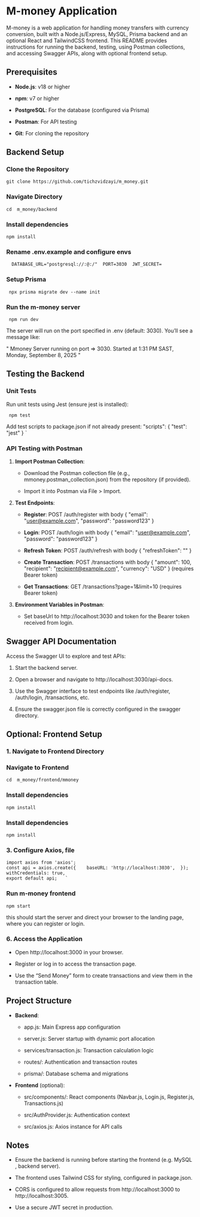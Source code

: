 # M-money Application

M-money is a web application for handling money transfers with currency conversion, built with a Node.js/Express, MySQL, Prisma backend and an optional React and TailwindCSS frontend. This README provides instructions for running the backend, testing, using Postman collections, and accessing Swagger APIs, along with optional frontend setup.

Prerequisites
-------------

*   **Node.js**: v18 or higher
    
*   **npm**: v7 or higher
    
*   **PostgreSQL**: For the database (configured via Prisma)
    
*   **Postman**: For API testing
    
*   **Git**: For cloning the repository
    

    

Backend Setup
-------------
### Clone the Repository
``` 
git clone https://github.com/tichzvidzayi/m_money.git   
```

### Navigate Directory
``` 
cd  m_money/backend  
```


### Install dependencies
``` 
npm install
```


### Rename .env.example and configure envs
``` 
  DATABASE_URL="postgresql://:@:/"  PORT=3030  JWT_SECRET=
```

### Setup Prisma
``` 
 npx prisma migrate dev --name init 
```

### Run the m-money server
``` 
 npm run dev
```



The server will run on the port specified in .env (default: 3030). You’ll see a message like:

" Mmoney Server running on port => 3030. Started at 1:31 PM SAST, Monday, September 8, 2025 " 

Testing the Backend
-------------------

### Unit Tests

Run unit tests using Jest (ensure jest is installed):
``` 
 npm test
```

Add test scripts to package.json if not already present: "scripts": {    "test": "jest"  }   `



### API Testing with Postman

1.  **Import Postman Collection**:
    
    *   Download the Postman collection file (e.g., mmoney.postman\_collection.json) from the repository (if provided).
        
    *   Import it into Postman via File > Import.
        
2.  **Test Endpoints**:
    
    *   **Register**: POST /auth/register with body { "email": "user@example.com", "password": "password123" }
        
    *   **Login**: POST /auth/login with body { "email": "user@example.com", "password": "password123" }
        
    *   **Refresh Token**: POST /auth/refresh with body { "refreshToken": "" }
        
    *   **Create Transaction**: POST /transactions with body { "amount": 100, "recipient": "recipient@example.com", "currency": "USD" } (requires Bearer token)
        
    *   **Get Transactions**: GET /transactions?page=1&limit=10 (requires Bearer token)
        
3.  **Environment Variables in Postman**:
    
    *   Set baseUrl to http://localhost:3030 and token for the Bearer token received from login.
        

Swagger API Documentation
-------------------------

Access the Swagger UI to explore and test APIs:

1.  Start the backend server.
    
2.  Open a browser and navigate to http://localhost:3030/api-docs.
    
3.  Use the Swagger interface to test endpoints like /auth/register, /auth/login, /transactions, etc.
    
4.  Ensure the swagger.json file is correctly configured in the swagger directory.
    

Optional: Frontend Setup
------------------------

### 1\. Navigate to Frontend Directory

### Navigate to Frontend
``` 
cd  m_money/frontend/mmoney  
```


### Install dependencies
``` 
npm install
```

### Install dependencies
``` 
npm install
```


### 3\. Configure Axios, file

```
import axios from 'axios';  
const api = axios.create({    baseURL: 'http://localhost:3030',  });  
withCredentials: true, 
export default api;   `

```


### Run m-money frontend
``` 
npm start
```
this should start the server and direct your browser to the landing page, where you can register or login.




### 6\. Access the Application

*   Open http://localhost:3000 in your browser.
    
*   Register or log in to access the transaction page.
    
*   Use the “Send Money” form to create transactions and view them in the transaction table.
    

Project Structure
-----------------

*   **Backend**:
    
    *   app.js: Main Express app configuration
        
    *   server.js: Server startup with dynamic port allocation
        
    *   services/transaction.js: Transaction calculation logic
        
    *   routes/: Authentication and transaction routes
        
    *   prisma/: Database schema and migrations
        
*   **Frontend** (optional):
    
    *   src/components/: React components (Navbar.js, Login.js, Register.js, Transactions.js)
        
    *   src/AuthProvider.js: Authentication context
        
    *   src/axios.js: Axios instance for API calls
        

Notes
-----

*   Ensure the backend is running before starting the frontend (e.g. MySQL , backend server).
    
*   The frontend uses Tailwind CSS for styling, configured in package.json.
    
*   CORS is configured to allow requests from http://localhost:3000 to http://localhost:3005.
    
*   Use a secure JWT secret in production.
    

